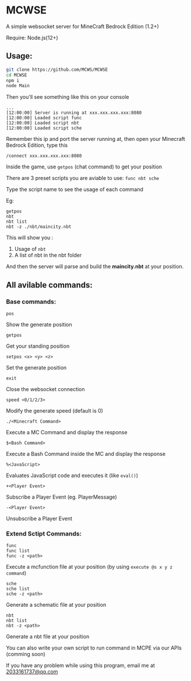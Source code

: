 # MCWSE
A simple websocket server for MineCraft Bedrock Edition (1.2+)

Require: Node.js(12+)

## Usage:
```bash
git clone https://github.com/MCWS/MCWSE
cd MCWSE
npm i
node Main
```
Then you'll see something like this on your console
```
...
[12:00:00] Server is running at xxx.xxx.xxx.xxx:8080
[12:00:00] Loaded script func
[12:00:00] Loaded script nbt
[12:00:00] Loaded script sche
```
Remember this ip and port the server running at, then open your Minecraft Bedrock Edition, type this 
```
/connect xxx.xxx.xxx.xxx:8080
```
Inside the game, use ```getpos``` (chat command) to get your position

There are 3 preset scripts you are aviable to use: ```func nbt sche```

Type the script name to see the usage of each command

Eg: 
```
getpos
nbt
nbt list
nbt -z ./nbt/maincity.nbt
```
This will show you :

1. Usage of ```nbt```
2. A list of nbt in the nbt folder

And then the server will parse and build the **maincity.nbt** at your position.

## All avilable commands:
### Base commands:
```
pos
```
Show the generate position
```
getpos
```
Get your standing position
```
setpos <x> <y> <z>
```
Set the generate position
```
exit
```
Close the websocket connection
```
speed <0/1/2/3>
```
Modify the generate speed (default is 0)
```
./<Minecraft Command>
```
Execute a MC Command and display the response
```
$<Bash Command>
```
Execute a Bash Command inside the MC and display the response
```
%<JavaScript>
```
Evaluates JavaScript code and executes it (like `eval()`)
```
+<Player Event>
```
Subscribe a Player Event (eg. PlayerMessage)
```
-<Player Event>
```
Unsubscribe a Player Event
### Extend Sctipt Commands:
```
func
func list
func -z <path>
```
Execute a mcfunction file at your position (by using `execute @s x y z command`)
```
sche
sche list
sche -z <path>
```
Generate a schematic file at your position
```
nbt
nbt list
nbt -z <path>
```
Generate a nbt file at your position

You can also write your own script to run command in MCPE via our APIs (comming soon)

If you have any problem while using this program, email me at 2033161737@qq.com
